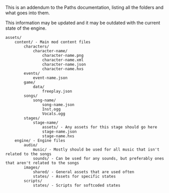 This is an addendum to the Paths documentation, listing all the folders and what goes into them.

This information may be updated and it may be outdated with the current state of the engine.

```
assets/
    content/ - Main mod content files
        characters/
            character-name/
                character-name.png
                character-name.xml
                character-name.json
                character-name.hxs
        events/
            event-name.json
        game/
            data/
                freeplay.json
        songs/
            song-name/
                song-name.json
                Inst.ogg
                Vocals.ogg
        stages/
            stage-name/
                assets/ - Any assets for this stage should go here
                stage-name.json
                stage-name.hxs
    engine/ - Engine files
        audio/
            music/ - Mostly should be used for all music that isn't related to the songs
            sounds/ - Can be used for any sounds, but preferably ones that aren't related to the songs
        images/
            shared/ - General assets that are used often
            states/ - Assets for specific states
        scripts/
            states/ - Scripts for softcoded states